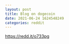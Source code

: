 ```yaml
--- 
layout: post 
title: Blog on dogecoin 
date: 2021-06-24 1624548249 
categories: reddit 
--- 
```

https://redd.it/o733pg